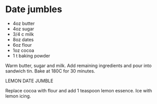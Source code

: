 # Date jumbles

* 4oz butter
* 4oz sugar
* 3/4 c milk
* 8oz dates
* 6oz flour
* 1oz cocoa
* 1 t baking powder

Warm butter, sugar and milk.  Add remaining ingredients and pour into sandwich tin.  Bake at 180C for 30 minutes.


LEMON DATE JUMBLE

Replace cocoa with flour and add 1 teaspoon lemon essence.  Ice with lemon icing.



